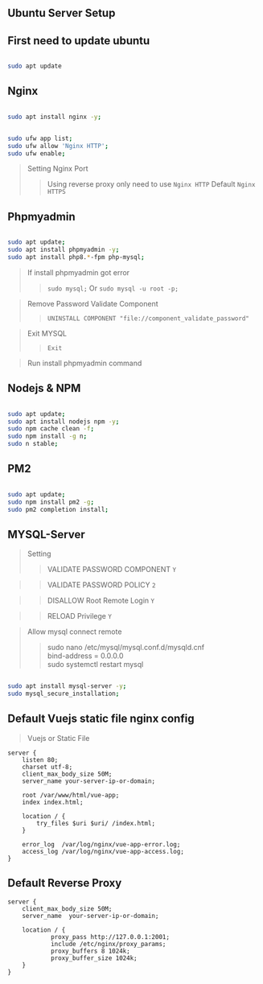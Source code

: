 ## Ubuntu Server Setup

## First need to update ubuntu

```bash

sudo apt update
```

## Nginx

```bash

sudo apt install nginx -y;

```

```bash

sudo ufw app list;
sudo ufw allow 'Nginx HTTP';
sudo ufw enable;
```

> Setting Nginx Port
>> Using reverse proxy only need to use `Nginx HTTP`
> Default `Nginx HTTPS`

## Phpmyadmin

```bash

sudo apt update;
sudo apt install phpmyadmin -y;
sudo apt install php8.*-fpm php-mysql;
```

> If install phpmyadmin got error
>> `sudo mysql;` Or `sudo mysql -u root -p;`

> Remove Password Validate Component
>> `UNINSTALL COMPONENT "file://component_validate_password"`

> Exit MYSQL
>> `Exit`

> Run install phpmyadmin command

## Nodejs & NPM

```bash

sudo apt update;
sudo apt install nodejs npm -y;
sudo npm cache clean -f;
sudo npm install -g n;
sudo n stable;
```

## PM2

```bash

sudo apt update;
sudo npm install pm2 -g;
sudo pm2 completion install;
```

## MYSQL-Server

> Setting
>> VALIDATE PASSWORD COMPONENT `Y`

>> VALIDATE PASSWORD POLICY `2`

>> DISALLOW Root Remote Login `Y`

>> RELOAD Privilege `Y`

> Allow mysql connect remote
>>sudo nano /etc/mysql/mysql.conf.d/mysqld.cnf</br>
>>bind-address            = 0.0.0.0 </br>
>>sudo systemctl restart mysql

```bash

sudo apt install mysql-server -y;
sudo mysql_secure_installation;
```

## Default Vuejs static file nginx config

> Vuejs or Static File

```text
server {
    listen 80;
    charset utf-8;
    client_max_body_size 50M;
    server_name your-server-ip-or-domain;

    root /var/www/html/vue-app;
    index index.html;

    location / {
        try_files $uri $uri/ /index.html;
    }
    
    error_log  /var/log/nginx/vue-app-error.log;
    access_log /var/log/nginx/vue-app-access.log;
}
```

## Default Reverse Proxy

```text
server {
    client_max_body_size 50M;
    server_name  your-server-ip-or-domain;

    location / {
            proxy_pass http://127.0.0.1:2001;
            include /etc/nginx/proxy_params;
            proxy_buffers 8 1024k;
            proxy_buffer_size 1024k;
    }
}

```
